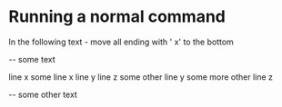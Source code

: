 # Running a normal command

In the following text - move all ending with ' x' to the bottom

--  some text

line x
some line x
line y 
line z
some other line y
some more other line z

--  some other text



